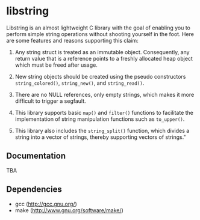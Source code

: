 # libstring
Libstring is an almost lightweight C library with the goal of enabling
you to perform simple string operations without shooting yourself in
the foot. Here are some features and reasons supporting this claim:

1. Any string struct is treated as an immutable object. Consequently,
   any return value that is a reference points to a freshly allocated
   heap object which must be freed after usage.

2. New string objects should be created using the pseudo constructors
   `string_colored()`, `string_new()`, and `string_read()`.

3. There are no NULL references, only empty strings, which makes it
   more difficult to trigger a segfault.

4. This library supports basic `map()` and `filter()` functions to
   facilitate the implementation of string manipulation functions such
   as `to_upper()`.

5. This library also includes the `string_split()` function, which
   divides a string into a vector of strings, thereby supporting
   vectors of strings."


## Documentation
TBA

## Dependencies
* gcc     (http://gcc.gnu.org/) 
* make    (http://www.gnu.org/software/make/)
